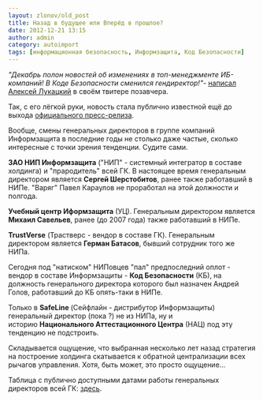```yaml
---
layout: zlonov/old_post
title: Назад в будущее или Вперёд в прошлое?
date: 2012-12-21 13:15
author: admin
category: autoimport
tags: [информационная безопасность, Информзащита, Код Безопасности]
---
```

<div dir="ltr">

<i>"Декабрь полон новостей об изменениях в топ-менеджменте ИБ-компаний! В Коде Безопасности сменился гендиректор!"- </i><a href="https://twitter.com/alukatsky/status/281470523299475457" target="_blank">написал Алексей Лукацкий</a> в своём твитере позавчера.

Так, с его лёгкой руки, новость стала публично известной ещё до выхода <a href="http://www.securitycode.ru/company/news/generalnym_direktorom_kompanii_kod_bezopasnosti_naznachen_andrey_golov/" target="_blank">официального пресс-релиза</a>.

Вообще, смены генеральных директоров в группе компаний Информзащита в последние годы не столько даже частые, сколько интересные с точки зрения тенденции. Судите сами.

<b>ЗАО НИП Информзащита</b> ("НИП" - системный интегратор в составе холдинга) и "прародитель" всей ГК. В настоящее время генеральным директором является <b>Сергей Шерстобитов</b>, ранее также работавший в НИПе. "Варяг" Павел Караулов не проработал на этой должности и полгода.

<b>Учебный центр Иформзащита</b> (УЦ). Генеральным директором является <b>Михаил Савельев</b>, ранее (до 2007 года) также работавший в НИПе.

<b>TrustVerse</b> (Трастверс - вендор в составе ГК). Генеральным директором является <b>Герман Батасов</b>, бывший сотрудник того же НИПа.

Сегодня под "натиском" НИПовцев "пал" предпоследний оплот - вендор в составе Информзащиты - <b>Код Безопасности</b> (КБ), на должность генерального директора которого был назначен Андрей Голов, работавший до КБ опять-таки в НИПе.

Только в <b>SafeLine </b>(Сейфлайн - дистрибутор Информзащиты) генеральный директор (пока ?) не из НИПа, ну и историю <b>Национального Аттестационного Центра</b> (НАЦ) под эту тенденцию не подстроить.

Складывается ощущение, что выбранная несколько лет назад стратегия на построение холдинга скатывается к обратной централизации всех рычагов управления. Хотя, быть может, это просто ощущение...

Таблица с публично доступными датами работы генеральных директоров всей ГК: <a href="http://ru.scribd.com/doc/117590604/%D0%A2%D0%BE%D0%BF-%D0%BC%D0%B5%D0%BD%D0%B5%D0%B4%D0%B6%D0%BC%D0%B5%D0%BD%D1%82-%D0%93%D0%9A-%D0%98%D0%BD%D1%84%D0%BE%D1%80%D0%BC%D0%B7%D0%B0%D1%89%D0%B8%D1%82%D0%B0" target="_blank">здесь</a>.

</div>
